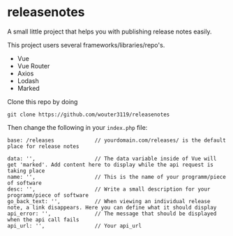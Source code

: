 # releasenotes
A small little project that helps you with publishing release notes easily.

This project users several frameworks/libraries/repo's.

- Vue
- Vue Router
- Axios
- Lodash
- Marked

Clone this repo by doing

    git clone https://github.com/wouter3119/releasenotes
    
Then change the following in your `index.php` file:

    base: /releases             // yourdomain.com/releases/ is the default place for release notes
    
    data: '',                   // The data variable inside of Vue will get 'marked'. Add content here to display while the api request is taking place
    name: '',                   // This is the name of your programm/piece of software
    desc: '',                   // Write a small description for your programm/piece of software
    go_back_text: '',           // When viewing an individual release note, a link disappears. Here you can define what it should display
    api_error: '',              // The message that should be displayed when the api call fails
    api_url: '',                // Your api_url
